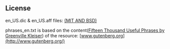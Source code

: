 ## License
en_US.dic & en_US.aff files: [(MIT AND BSD)](https://github.com/CrazyPhD/CDTextEditor/blob/master/src/cdtexteditor/assets/dict/license)

phrases_en.txt is based on the content([Fifteen Thousand Useful Phrases by Greenville Kleiser](http://www.gutenberg.org/cache/epub/18362/pg18362.txt)) of the resource: [www.gutenberg.org](http://www.gutenberg.org/)
